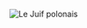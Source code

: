 ![Le Juif polonais](https://upload.wikimedia.org/wikipedia/commons/thumb/5/5c/Lichfield_Cathedral_Choir_2%2C_Staffordshire%2C_UK_-_Diliff.jpg/450px-Lichfield_Cathedral_Choir_2%2C_Staffordshire%2C_UK_-_Diliff.jpg)